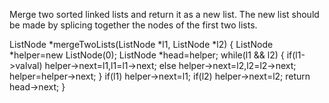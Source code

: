 Merge two sorted linked lists and return it as a new list. 
The new list should be made by splicing together the nodes of the first two lists.


ListNode *mergeTwoLists(ListNode *l1, ListNode *l2) 
{
        ListNode *helper=new ListNode(0);
        ListNode *head=helper;
        while(l1 && l2)
        {
             if(l1->val<l2->val) 
                helper->next=l1,l1=l1->next;
             else 
                helper->next=l2,l2=l2->next;
             helper=helper->next;
        }
        if(l1) helper->next=l1;
        if(l2) helper->next=l2;
        return head->next;
}
